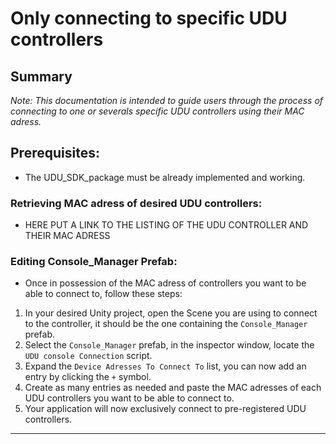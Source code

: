 # Only connecting to specific UDU controllers

## Summary

*Note: This documentation is intended to guide users through the process of connecting to one or severals specific UDU controllers using their MAC adress.*


## Prerequisites:
   
* The UDU_SDK_package must be already implemented and working.
  
### Retrieving MAC adress of desired UDU controllers:

* HERE PUT A LINK TO THE LISTING OF THE UDU CONTROLLER AND THEIR MAC ADRESS

### Editing Console_Manager Prefab:

* Once in possession of the MAC adress of controllers you want to be able to connect to, follow these steps:
  
1. In your desired Unity project, open the Scene you are using to connect to the controller, it should be the one containing the `Console_Manager` prefab.
2. Select the `Console_Manager` prefab, in the inspector window, locate the `UDU console Connection` script.
3. Expand the `Device Adresses To Connect To` list, you can now add an entry by clicking the `+` symbol.
4. Create as many entries as needed and paste the MAC adresses of each UDU controllers you want to be able to connect to.
5. Your application will now exclusively connect to pre-registered UDU controllers.

---
